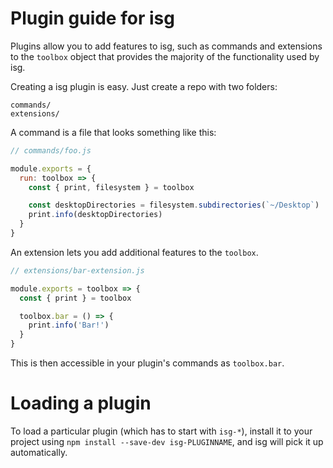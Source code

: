 # Plugin guide for isg

Plugins allow you to add features to isg, such as commands and
extensions to the `toolbox` object that provides the majority of the functionality
used by isg.

Creating a isg plugin is easy. Just create a repo with two folders:

```
commands/
extensions/
```

A command is a file that looks something like this:

```js
// commands/foo.js

module.exports = {
  run: toolbox => {
    const { print, filesystem } = toolbox

    const desktopDirectories = filesystem.subdirectories(`~/Desktop`)
    print.info(desktopDirectories)
  }
}
```

An extension lets you add additional features to the `toolbox`.

```js
// extensions/bar-extension.js

module.exports = toolbox => {
  const { print } = toolbox

  toolbox.bar = () => {
    print.info('Bar!')
  }
}
```

This is then accessible in your plugin's commands as `toolbox.bar`.

# Loading a plugin

To load a particular plugin (which has to start with `isg-*`),
install it to your project using `npm install --save-dev isg-PLUGINNAME`,
and isg will pick it up automatically.
